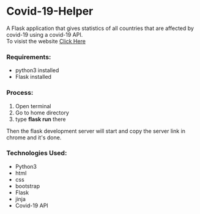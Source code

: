 # Covid-19-Helper
A Flask application that gives statistics of all countries that are affected by covid-19 using a covid-19 API.\
To visist the website [Click Here](https://covid19-stats.onrender.com)
### Requirements:
* python3 installed
* Flask installed
### Process:
1. Open terminal
2. Go to home directory
3. type **flask run** there


Then the flask development server will start and copy the server link in chrome and it's done.

### Technologies Used:
* Python3
* html
* css
* bootstrap
* Flask
* jinja
* Covid-19 API
